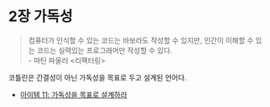# 2장 가독성

> 컴퓨터가 인식할 수 있는 코드는 바보라도 작성할 수 있지만, 인간이 이해할 수 있는 코드는 실력있는 프로그래머만 작성할 수 있다.  
> \- 마틴 파울러 <리팩터링>

코틀린은 간결성이 아닌 가독성을 목표로 두고 설계된 언어다.

- [아이템 11: 가독성을 목표로 설계하라](item11.md)
